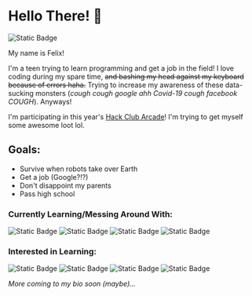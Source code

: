 # Hello There! :wave:
![Static Badge](https://img.shields.io/badge/Pronouns-He%2FHim-blue?style=flat)

My name is Felix!

I'm a teen trying to learn programming and get a job in the field! I love coding during my spare time, ~~and bashing my head against my keyboard because of errors haha.~~ Trying to increase my awareness of these data-sucking monsters (*cough cough google ahh Covid-19 cough facebook COUGH*). Anyways!

I'm participating in this year's [Hack Club Arcade](https://hackclub.com/arcade/)! I'm trying to get myself some awesome loot lol.

## Goals:
- Survive when robots take over Earth
- Get a job (Google?!?)
- Don't disappoint my parents
- Pass high school
  
### Currently Learning/Messing Around With:
![Static Badge](https://img.shields.io/badge/PYTHON-D?style=for-the-badge&logo=Python&color=367ab1&logoColor=white) ![Static Badge](https://img.shields.io/badge/HTML-D?style=for-the-badge&logo=html5&color=f06529&logoColor=white) ![Static Badge](https://img.shields.io/badge/CSS-D?style=for-the-badge&logo=css3&color=2b61ec) ![Static Badge](https://img.shields.io/badge/Javascript-D?style=for-the-badge&logo=javascript&color=#f0d81e&logoColor=white) 
### Interested in Learning:
![Static Badge](https://img.shields.io/badge/Java-D?style=for-the-badge&logo=java&color=1f7fb6&logoColor=white) ![Static Badge](https://img.shields.io/badge/C++-D?style=for-the-badge&logo=cplusplus&color=6295cc&logoColor=white) ![Static Badge](https://img.shields.io/badge/Other_Web_Technologies-red?style=for-the-badge&color=red&logoColor=white) ![Static Badge](https://img.shields.io/badge/Computer_Security-green?style=for-the-badge&color=green&logoColor=white)

*More coming to my bio soon (maybe)...*
